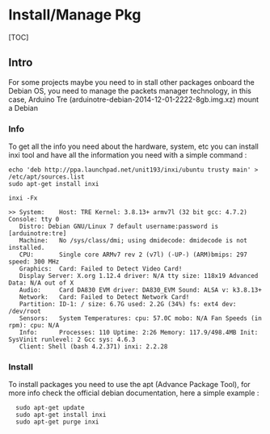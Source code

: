 Install/Manage Pkg
==================
[TOC]

## Intro 
For some projects maybe you need to in stall other packages onboard the Debian OS, you need to 
manage the packets manager technology, in this case, Arduino Tre (arduinotre-debian-2014-12-01-2222-8gb.img.xz) 
mount a Debian 

### Info 
To get all the info you need about the hardware, system, etc you can install inxi tool and have all the information 
you need with a simple command : 

    echo 'deb http://ppa.launchpad.net/unit193/inxi/ubuntu trusty main' > /etc/apt/sources.list
    sudo apt-get install inxi 
    
    inxi -Fx
    
    >> System:    Host: TRE Kernel: 3.8.13+ armv7l (32 bit gcc: 4.7.2) Console: tty 0
       Distro: Debian GNU/Linux 7 default username:password is [arduinotre:tre]
       Machine:   No /sys/class/dmi; using dmidecode: dmidecode is not installed.
       CPU:       Single core ARMv7 rev 2 (v7l) (-UP-) (ARM)bmips: 297 speed: 300 MHz
       Graphics:  Card: Failed to Detect Video Card!
       Display Server: X.org 1.12.4 driver: N/A tty size: 118x19 Advanced Data: N/A out of X
       Audio:     Card DA830 EVM driver: DA830_EVM Sound: ALSA v: k3.8.13+
       Network:   Card: Failed to Detect Network Card!
       Partition: ID-1: / size: 6.7G used: 2.2G (34%) fs: ext4 dev: /dev/root
       Sensors:   System Temperatures: cpu: 57.0C mobo: N/A Fan Speeds (in rpm): cpu: N/A
       Info:      Processes: 110 Uptime: 2:26 Memory: 117.9/498.4MB Init: SysVinit runlevel: 2 Gcc sys: 4.6.3
       Client: Shell (bash 4.2.371) inxi: 2.2.28 
       
### Install 
To install packages you need to use the apt (Advance Package Tool), for more info check the official debian 
documentation, here a simple example : 

      sudo apt-get update 
      sudo apt-get install inxi 
      sudo apt-get purge inxi 
